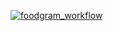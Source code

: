 [![foodgram_workflow](https://github.com/Proger1298/yamdb_final/actions/workflows/foodgram_workflow.yml/badge.svg)](https://github.com/Proger1298/yamdb_final/actions/workflows/foodgram_workflow.yml)
